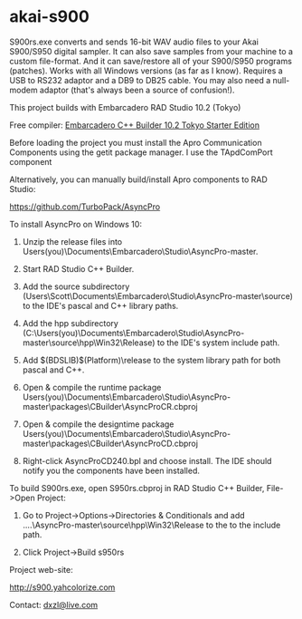 # akai-s900
S900rs.exe converts and sends 16-bit WAV audio files to your Akai S900/S950 digital sampler.
It can also save samples from your machine to a custom file-format. And it can save/restore all of your
S900/S950 programs (patches). Works with all Windows versions (as far as I know). Requires a USB to RS232
adaptor and a DB9 to DB25 cable. You may also need a null-modem adaptor (that's always been a source of confusion!).

This project builds with Embarcadero RAD Studio 10.2 (Tokyo)

Free compiler: [Embarcadero C++ Builder 10.2 Tokyo Starter Edition](https://www.embarcadero.com/products/cbuilder/starter/promotional-download)

Before loading the project you must install the Apro Communication Components using the getit package manager. I use the TApdComPort component

Alternatively, you can manually build/install Apro components to RAD Studio:

https://github.com/TurboPack/AsyncPro

To install AsyncPro on Windows 10:

  1. Unzip the release files into Users\(you)\Documents\Embarcadero\Studio\AsyncPro-master.

  2. Start RAD Studio C++ Builder.

  3. Add the source subdirectory (Users\Scott\Documents\Embarcadero\Studio\AsyncPro-master\source) to the
     IDE's pascal and C++ library paths.
     
  4. Add the hpp subdirectory (C:\Users\(you)\Documents\Embarcadero\Studio\AsyncPro-master\source\hpp\Win32\Release) to the IDE's system include path.     
     
  5. Add $(BDSLIB)\$(Platform)\release to the system library path for both pascal and C++.
  
  7. Open & compile the runtime package Users\(you)\Documents\Embarcadero\Studio\AsyncPro-master\packages\CBuilder\AsyncProCR.cbproj
     
  8. Open & compile the designtime package Users\(you)\Documents\Embarcadero\Studio\AsyncPro-master\packages\CBuilder\AsyncProCD.cbproj

  9. Right-click AsyncProCD240.bpl and choose install. The IDE should notify you the components have been installed.

To build S900rs.exe, open S950rs.cbproj in RAD Studio C++ Builder, File->Open Project:
  1. Go to Project->Options->Directories & Conditionals and add ..\..\AsyncPro-master\source\hpp\Win32\Release to the to the include path.

  2. Click Project->Build s950rs
  
Project web-site:

http://s900.yahcolorize.com

Contact: dxzl@live.com
